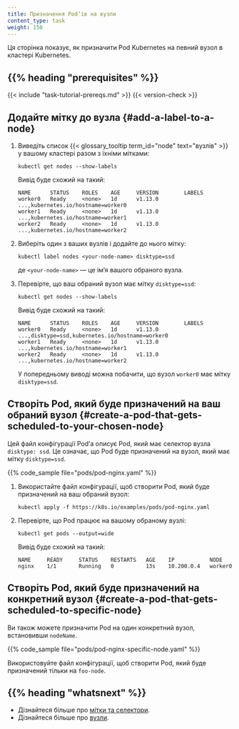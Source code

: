 ```yaml
---
title: Призначення Podʼів на вузли
content_type: task
weight: 150
---
```


<!-- overview -->

Ця сторінка показує, як призначити Pod Kubernetes на певний вузол в кластері Kubernetes.

## {{% heading "prerequisites" %}}

{{< include "task-tutorial-prereqs.md" >}} {{< version-check >}}

<!-- steps -->

## Додайте мітку до вузла {#add-a-label-to-a-node}

1. Виведіть список {{< glossary_tooltip term_id="node" text="вузлів" >}} у вашому кластері разом з їхніми мітками:

    ```shell
    kubectl get nodes --show-labels
    ```

    Вивід буде схожий на такий:

    ```shell
    NAME      STATUS    ROLES    AGE     VERSION        LABELS
    worker0   Ready     <none>   1d      v1.13.0        ...,kubernetes.io/hostname=worker0
    worker1   Ready     <none>   1d      v1.13.0        ...,kubernetes.io/hostname=worker1
    worker2   Ready     <none>   1d      v1.13.0        ...,kubernetes.io/hostname=worker2
    ```

1. Виберіть один з ваших вузлів і додайте до нього мітку:

    ```shell
    kubectl label nodes <your-node-name> disktype=ssd
    ```

    де `<your-node-name>` — це імʼя вашого обраного вузла.

1. Перевірте, що ваш обраний вузол має мітку `disktype=ssd`:

    ```shell
    kubectl get nodes --show-labels
    ```

    Вивід буде схожий на такий:

    ```shell
    NAME      STATUS    ROLES    AGE     VERSION        LABELS
    worker0   Ready     <none>   1d      v1.13.0        ...,disktype=ssd,kubernetes.io/hostname=worker0
    worker1   Ready     <none>   1d      v1.13.0        ...,kubernetes.io/hostname=worker1
    worker2   Ready     <none>   1d      v1.13.0        ...,kubernetes.io/hostname=worker2
    ```

    У попередньому виводі можна побачити, що вузол `worker0` має мітку `disktype=ssd`.

## Створіть Pod, який буде призначений на ваш обраний вузол {#create-a-pod-that-gets-scheduled-to-your-chosen-node}

Цей файл конфігурації Podʼа описує Pod, який має селектор вузла `disktype: ssd`. Це означає, що Pod буде призначений на вузол, який має мітку `disktype=ssd`.

{{% code_sample file="pods/pod-nginx.yaml" %}}

1. Використайте файл конфігурації, щоб створити Pod, який буде призначений на ваш обраний вузол:

    ```shell
    kubectl apply -f https://k8s.io/examples/pods/pod-nginx.yaml
    ```

1. Перевірте, що Pod працює на вашому обраному вузлі:

    ```shell
    kubectl get pods --output=wide
    ```

    Вивід буде схожий на такий:

    ```shell
    NAME     READY     STATUS    RESTARTS   AGE    IP           NODE
    nginx    1/1       Running   0          13s    10.200.0.4   worker0
    ```

## Створіть Pod, який буде призначений на конкретний вузол {#create-a-pod-that-gets-scheduled-to-specific-node}

Ви також можете призначити Pod на один конкретний вузол, встановивши `nodeName`.

{{% code_sample file="pods/pod-nginx-specific-node.yaml" %}}

Використовуйте файл конфігурації, щоб створити Pod, який буде призначений тільки на `foo-node`.

## {{% heading "whatsnext" %}}

* Дізнайтеся більше про [мітки та селектори](/uk/docs/concepts/overview/working-with-objects/labels/).
* Дізнайтеся більше про [вузли](/uk/docs/concepts/architecture/nodes/).
